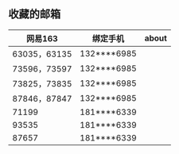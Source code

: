 ## 收藏的邮箱



| 网易163      | 绑定手机    | about |
| ------------ | ----------- | ----- |
| 63035，63135 | 132****6985 |       |
| 73596，73597 | 132****6985 |       |
| 73825，73835 | 132****6985 |       |
| 87846，87847 | 132****6985 |       |
| 71199        | 181****6339 |       |
| 93535        | 181****6339 |       |
| 87657        | 181****6339 |       |










